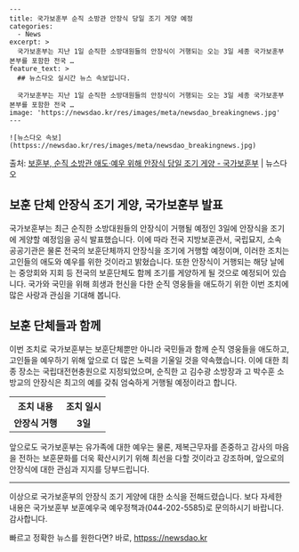     ---
    title: 국가보훈부 순직 소방관 안장식 당일 조기 게양 예정
    categories:
      - News
    excerpt: >
      국가보훈부는 지난 1일 순직한 소방대원들의 안장식이 거행되는 오는 3일 세종 국가보훈부 본부를 포함한 전국 …
    feature_text: >
      ## 뉴스다오 실시간 뉴스 속보입니다.
    
      국가보훈부는 지난 1일 순직한 소방대원들의 안장식이 거행되는 오는 3일 세종 국가보훈부 본부를 포함한 전국 …
    image: 'https://newsdao.kr/res/images/meta/newsdao_breakingnews.jpg'
    ---
    
    ![뉴스다오 속보](httpss://newsdao.kr/res/images/meta/newsdao_breakingnews.jpg)

<p>출처: <a href="httpss://newsdao.kr/3103" rel="dofollow">보훈부, 순직 소방관 애도·예우 위해 안장식 당일 조기 게양 - 국가보훈부</a> | 뉴스다오</p>

<h2>보훈 단체 안장식 조기 게양, 국가보훈부 발표</h2>

<p data-ke-size="size16">국가보훈부는 최근 순직한 소방대원들의 안장식이 거행될 예정인 3일에 안장식을 조기에 게양할 예정임을 공식 발표했습니다. 이에 따라 전국 지방보훈관서, 국립묘지, 소속 공공기관은 물론 전국의 보훈단체까지 안장식을 조기에 거행할 예정이며, 이러한 조치는 고인들의 애도와 예우를 위한 것이라고 밝혔습니다. 또한 안장식이 거행되는 해당 날에는 중앙회와 지회 등 전국의 보훈단체도 함께 조기를 게양하게 될 것으로 예정되어 있습니다. 국가와 국민을 위해 희생과 헌신을 다한 순직 영웅들을 애도하기 위한 이번 조치에 많은 사랑과 관심을 기대해 봅니다.</p>

<h2 data-ke-size="size26">보훈 단체들과 함께</h2>

<p data-ke-size="size16">이번 조치로 국가보훈부는 보훈단체뿐만 아니라 국민들과 함께 순직 영웅들을 애도하고, 고인들을 예우하기 위해 앞으로 더 많은 노력을 기울일 것을 약속했습니다. 이에 대한 최종 장소는 국립대전현충원으로 지정되었으며, 순직한 고 김수광 소방장과 고 박수훈 소방교의 안장식은 최고의 예를 갖춰 엄숙하게 거행될 예정이라고 합니다.</p>

<table>
    <tr>
        <th>조치 내용</th>
        <th>조치 일시</th>
    </tr>
    <tr>
        <td style="text-align: center; height: 17px;"><b>안장식 거행</b></td>
        <td style="text-align: center; height: 17px;"><b>3일</b></td>
    </tr>
</table>

<p data-ke-size="size16">앞으로도 국가보훈부는 유가족에 대한 예우는 물론, 제복근무자를 존중하고 감사의 마음을 전하는 보훈문화를 더욱 확산시키기 위해 최선을 다할 것이라고 강조하며, 앞으로의 안장식에 대한 관심과 지지를 당부드립니다.</p>

<hr>

<p data-ke-size="size16">이상으로 국가보훈부의 안장식 조기 게양에 대한 소식을 전해드렸습니다. 보다 자세한 내용은 국가보훈부 보훈예우국 예우정책과(044-202-5585)로 문의하시기 바랍니다. 감사합니다.</p> 

빠르고 정확한 뉴스를 원한다면? 바로, <a href="httpss://newsdao.kr" rel="dofollow">httpss://newsdao.kr</a>


    